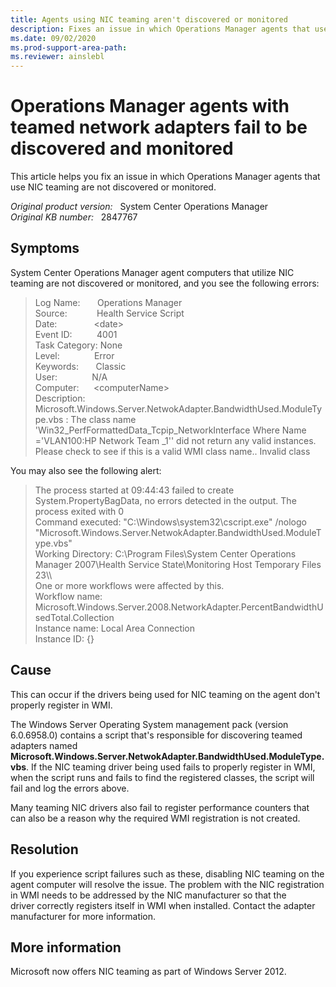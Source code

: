 ```yaml
---
title: Agents using NIC teaming aren't discovered or monitored
description: Fixes an issue in which Operations Manager agents that use NIC teaming are not discovered or monitored.
ms.date: 09/02/2020
ms.prod-support-area-path:
ms.reviewer: ainslebl
---
```

# Operations Manager agents with teamed network adapters fail to be discovered and monitored

This article helps you fix an issue in which Operations Manager agents that use NIC teaming are not discovered or monitored.

_Original product version:_ &nbsp; System Center Operations Manager  
_Original KB number:_ &nbsp; 2847767

## Symptoms

System Center Operations Manager agent computers that utilize NIC teaming are not discovered or monitored, and you see the following errors:

> Log Name:       Operations Manager  
> Source:            Health Service Script  
> Date:               \<date>  
> Event ID:          4001  
> Task Category: None  
> Level:              Error  
> Keywords:       Classic  
> User:              N/A  
> Computer:      \<computerName>  
> Description: Microsoft.Windows.Server.NetwokAdapter.BandwidthUsed.ModuleType.vbs : The class name 'Win32_PerfFormattedData_Tcpip_NetworkInterface Where Name ='VLAN100:HP Network Team _1'' did not return any valid instances.  Please check to see if this is a valid WMI class name.. Invalid class

You may also see the following alert:

> The process started at 09:44:43 failed to create System.PropertyBagData, no errors detected in the output. The process exited with 0  
> Command executed: "C:\Windows\system32\cscript.exe" /nologo "Microsoft.Windows.Server.NetwokAdapter.BandwidthUsed.ModuleType.vbs"  
> Working Directory: C:\Program Files\System Center Operations Manager 2007\Health Service State\Monitoring Host Temporary Files 23\\\\  
> One or more workflows were affected by this.  
> Workflow name: Microsoft.Windows.Server.2008.NetworkAdapter.PercentBandwidthUsedTotal.Collection  
> Instance name: Local Area Connection  
> Instance ID: {}

## Cause

This can occur if the drivers being used for NIC teaming on the agent don't properly register in WMI.

The Windows Server Operating System management pack (version 6.0.6958.0) contains a script that's responsible for discovering teamed adapters named **Microsoft.Windows.Server.NetwokAdapter.BandwidthUsed.ModuleType.vbs**. If the NIC teaming driver being used fails to properly register in WMI, when the script runs and fails to find the registered classes, the script will fail and log the errors above.

Many teaming NIC drivers also fail to register performance counters that can also be a reason why the required WMI registration is not created.

## Resolution

If you experience script failures such as these, disabling NIC teaming on the agent computer will resolve the issue. The problem with the NIC registration in WMI needs to be addressed by the NIC manufacturer so that the driver correctly registers itself in WMI when installed. Contact the adapter manufacturer for more information.

## More information

Microsoft now offers NIC teaming as part of Windows Server 2012.
